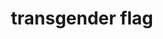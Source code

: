 ---
layout: smileys&emotion
title: transgender flag
emoji: transgender_flag
permalink: 🏳️‍⚧️.html
image: assets/img/3moji/transgender_flag.png
---